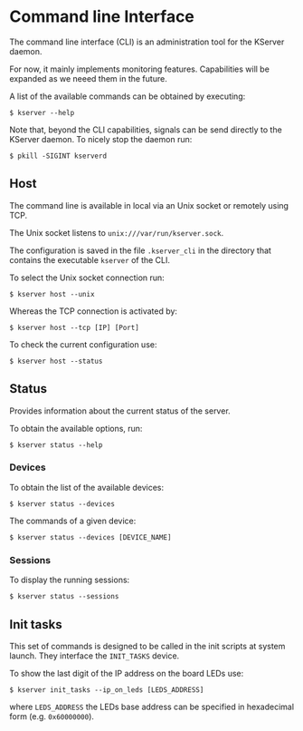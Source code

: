 # Command line Interface

The command line interface (CLI) is an administration tool for the KServer daemon.

For now, it mainly implements monitoring features. Capabilities will be expanded as we neeed them in the future.

A list of the available commands can be obtained by executing:
```
$ kserver --help
```

Note that, beyond the CLI capabilities, signals can be send directly to the KServer daemon. To nicely stop the daemon run:
```
$ pkill -SIGINT kserverd
```

## Host

The command line is available in local via an Unix socket or remotely using TCP.

The Unix socket listens to `unix:///var/run/kserver.sock`.

The configuration is saved in the file `.kserver_cli` in the directory that contains the executable `kserver` of the CLI.

To select the Unix socket connection run:
```
$ kserver host --unix
```
Whereas the TCP connection is activated by:
```
$ kserver host --tcp [IP] [Port]
```
To check the current configuration use:
```
$ kserver host --status
```

## Status

Provides information about the current status of the server.

To obtain the available options, run:
```
$ kserver status --help
```

### Devices

To obtain the list of the available devices:
```
$ kserver status --devices
```

The commands of a given device:
```
$ kserver status --devices [DEVICE_NAME]
```

### Sessions

To display the running sessions:
```
$ kserver status --sessions
```

## Init tasks

This set of commands is designed to be called in the init scripts at system launch. They interface the `INIT_TASKS` device.

To show the last digit of the IP address on the board LEDs use:
```
$ kserver init_tasks --ip_on_leds [LEDS_ADDRESS]
```
where `LEDS_ADDRESS` the LEDs base address can be specified in hexadecimal form (e.g. `0x60000000`).
